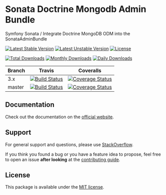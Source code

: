# Sonata Doctrine Mongodb Admin Bundle

Symfony Sonata / Integrate Doctrine MongoDB ODM into the SonataAdminBundle

[![Latest Stable Version](https://poser.pugx.org/sonata-project/doctrine-mongodb-admin-bundle/v/stable)](https://packagist.org/packages/sonata-project/doctrine-mongodb-admin-bundle)
[![Latest Unstable Version](https://poser.pugx.org/sonata-project/doctrine-mongodb-admin-bundle/v/unstable)](https://packagist.org/packages/sonata-project/doctrine-mongodb-admin-bundle)
[![License](https://poser.pugx.org/sonata-project/doctrine-mongodb-admin-bundle/license)](https://packagist.org/packages/sonata-project/doctrine-mongodb-admin-bundle)

[![Total Downloads](https://poser.pugx.org/sonata-project/doctrine-mongodb-admin-bundle/downloads)](https://packagist.org/packages/sonata-project/doctrine-mongodb-admin-bundle)
[![Monthly Downloads](https://poser.pugx.org/sonata-project/doctrine-mongodb-admin-bundle/d/monthly)](https://packagist.org/packages/sonata-project/doctrine-mongodb-admin-bundle)
[![Daily Downloads](https://poser.pugx.org/sonata-project/doctrine-mongodb-admin-bundle/d/daily)](https://packagist.org/packages/sonata-project/doctrine-mongodb-admin-bundle)

Branch | Travis | Coveralls |
------ | ------ | --------- |
3.x   | [![Build Status][travis_stable_badge]][travis_stable_link]     | [![Coverage Status][coveralls_stable_badge]][coveralls_stable_link]     |
master | [![Build Status][travis_unstable_badge]][travis_unstable_link] | [![Coverage Status][coveralls_unstable_badge]][coveralls_unstable_link] |

## Documentation

Check out the documentation on the [official website](https://sonata-project.org/bundles/mongo-admin).

## Support

For general support and questions, please use [StackOverflow](http://stackoverflow.com/questions/tagged/sonata).

If you think you found a bug or you have a feature idea to propose, feel free to open an issue
**after looking** at the [contributing guide](CONTRIBUTING.md).

## License

This package is available under the [MIT license](LICENSE).

[travis_stable_badge]: https://travis-ci.org/sonata-project/SonataDoctrineMongoDBAdminBundle.svg?branch=3.x
[travis_stable_link]: https://travis-ci.org/sonata-project/SonataDoctrineMongoDBAdminBundle
[travis_unstable_badge]: https://travis-ci.org/sonata-project/SonataDoctrineMongoDBAdminBundle.svg?branch=master
[travis_unstable_link]: https://travis-ci.org/sonata-project/SonataDoctrineMongoDBAdminBundle

[coveralls_stable_badge]: https://coveralls.io/repos/github/sonata-project/SonataDoctrineMongoDBAdminBundle/badge.svg?branch=3.x
[coveralls_stable_link]: https://coveralls.io/github/sonata-project/SonataDoctrineMongoDBAdminBundle?branch=3.x
[coveralls_unstable_badge]: https://coveralls.io/repos/github/sonata-project/SonataDoctrineMongoDBAdminBundle/badge.svg?branch=master
[coveralls_unstable_link]: https://coveralls.io/github/sonata-project/SonataDoctrineMongoDBAdminBundle?branch=master
